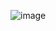 ![image](https://github.com/LostGirlKate/ChatService/assets/16781533/998c08e8-bed6-46e2-ab96-3fa4ac697bac)
